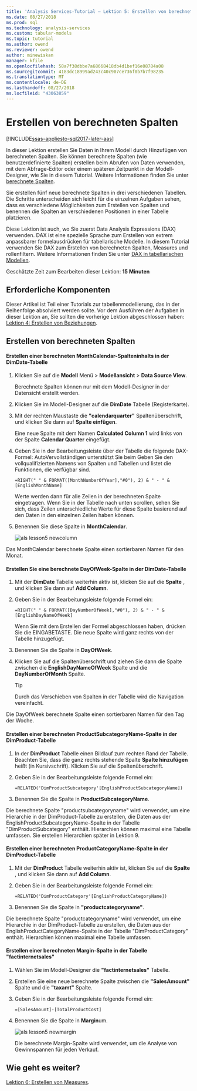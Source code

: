 ```yaml
---
title: 'Analysis Services-Tutorial – Lektion 5: Erstellen von berechneten Spalten | Microsoft-Dokumentation'
ms.date: 08/27/2018
ms.prod: sql
ms.technology: analysis-services
ms.custom: tabular-models
ms.topic: tutorial
ms.author: owend
ms.reviewer: owend
author: minewiskan
manager: kfile
ms.openlocfilehash: 58a7f38dbbe7a68668418db4d1bef16e08784a08
ms.sourcegitcommit: 4183dc18999ad243c40c907ce736f0b7b7f98235
ms.translationtype: MT
ms.contentlocale: de-DE
ms.lasthandoff: 08/27/2018
ms.locfileid: "43063859"
---
```

# <a name="create-calculated-columns"></a>Erstellen von berechneten Spalten

[!INCLUDE[ssas-appliesto-sql2017-later-aas](../../includes/ssas-appliesto-sql2017-later-aas.md)]

In dieser Lektion erstellen Sie Daten in Ihrem Modell durch Hinzufügen von berechneten Spalten. Sie können berechnete Spalten (wie benutzerdefinierte Spalten) erstellen beim Abrufen von Daten verwenden, mit dem Abfrage-Editor oder einem späteren Zeitpunkt in der Modell-Designer, wie Sie in diesem Tutorial. Weitere Informationen finden Sie unter [berechnete Spalten](../tabular-models/ssas-calculated-columns.md).
  
Sie erstellen fünf neue berechnete Spalten in drei verschiedenen Tabellen. Die Schritte unterscheiden sich leicht für die einzelnen Aufgaben sehen, dass es verschiedene Möglichkeiten zum Erstellen von Spalten und benennen die Spalten an verschiedenen Positionen in einer Tabelle platzieren.  

Diese Lektion ist auch, wo Sie zuerst Data Analysis Expressions (DAX) verwenden. DAX ist eine spezielle Sprache zum Erstellen von extrem anpassbarer formelausdrücken für tabellarische Modelle. In diesem Tutorial verwenden Sie DAX zum Erstellen von berechneten Spalten, Measures und rollenfiltern. Weitere Informationen finden Sie unter [DAX in tabellarischen Modellen](../tabular-models/understanding-dax-in-tabular-models-ssas-tabular.md). 
  
Geschätzte Zeit zum Bearbeiten dieser Lektion: **15 Minuten**  
  
## <a name="prerequisites"></a>Erforderliche Komponenten  

Dieser Artikel ist Teil einer Tutorials zur tabellenmodellierung, das in der Reihenfolge absolviert werden sollte. Vor dem Ausführen der Aufgaben in dieser Lektion an, Sie sollten die vorherige Lektion abgeschlossen haben: [Lektion 4: Erstellen von Beziehungen](../tutorial-tabular-1400/as-lesson-4-create-relationships.md). 
  
## <a name="create-calculated-columns"></a>Erstellen von berechneten Spalten  
  
#### <a name="create-a-monthcalendar-calculated-column-in-the-dimdate-table"></a>Erstellen einer berechneten MonthCalendar-Spalteninhalts in der DimDate-Tabelle  
  
1.  Klicken Sie auf die **Modell** Menü > **Modellansicht** > **Data Source View**.  
  
    Berechnete Spalten können nur mit dem Modell-Designer in der Datensicht erstellt werden.  
  
2.  Klicken Sie im Modell-Designer auf die **DimDate** Tabelle (Registerkarte).  
  
3.  Mit der rechten Maustaste die **"calendarquarter"** Spaltenüberschrift, und klicken Sie dann auf **Spalte einfügen**.  
  
    Eine neue Spalte mit dem Namen **Calculated Column 1** wird links von der Spalte **Calendar Quarter** eingefügt.  
  
4.  Geben Sie in der Bearbeitungsleiste über der Tabelle die folgende DAX-Formel: AutoVervollständigen unterstützt Sie beim Geben Sie den vollqualifizierten Namens von Spalten und Tabellen und listet die Funktionen, die verfügbar sind.  
  
    ```  
    =RIGHT(" " & FORMAT([MonthNumberOfYear],"#0"), 2) & " - " & [EnglishMonthName]  
    ``` 
  
    Werte werden dann für alle Zeilen in der berechneten Spalte eingetragen. Wenn Sie in der Tabelle nach unten scrollen, sehen Sie sich, dass Zeilen unterschiedliche Werte für diese Spalte basierend auf den Daten in den einzelnen Zeilen haben können.    
  
5.  Benennen Sie diese Spalte in **MonthCalendar**. 

    ![als lesson5 newcolumn](../tutorial-tabular-1400/media/as-lesson5-newcolumn.png) 
  
Das MonthCalendar berechnete Spalte einen sortierbaren Namen für den Monat.  
  
#### <a name="create-a-dayofweek-calculated-column-in-the-dimdate-table"></a>Erstellen Sie eine berechnete DayOfWeek-Spalte in der DimDate-Tabelle  
  
1.  Mit der **DimDate** Tabelle weiterhin aktiv ist, klicken Sie auf die **Spalte** , und klicken Sie dann auf **Add Column**.  
  
2.  Geben Sie in der Bearbeitungsleiste folgende Formel ein:  
    
    ```
    =RIGHT(" " & FORMAT([DayNumberOfWeek],"#0"), 2) & " - " & [EnglishDayNameOfWeek]  
    ```
    
    Wenn Sie mit dem Erstellen der Formel abgeschlossen haben, drücken Sie die EINGABETASTE. Die neue Spalte wird ganz rechts von der Tabelle hinzugefügt.  
  
3.  Benennen Sie die Spalte in **DayOfWeek**.  
  
4.  Klicken Sie auf die Spaltenüberschrift und ziehen Sie dann die Spalte zwischen die **EnglishDayNameOfWeek** Spalte und die **DayNumberOfMonth** Spalte.  
  
    > [!TIP]  
    > Durch das Verschieben von Spalten in der Tabelle wird die Navigation vereinfacht.  
  
Die DayOfWeek berechnete Spalte einen sortierbaren Namen für den Tag der Woche.  
  
#### <a name="create-a-productsubcategoryname-calculated-column-in-the-dimproduct-table"></a>Erstellen einer berechneten ProductSubcategoryName-Spalte in der DimProduct-Tabelle  
  
  
1.  In der **DimProduct** Tabelle einen Bildlauf zum rechten Rand der Tabelle. Beachten Sie, dass die ganz rechts stehende Spalte **Spalte hinzufügen** heißt (in Kursivschrift). Klicken Sie auf die Spaltenüberschrift.  
  
2.  Geben Sie in der Bearbeitungsleiste folgende Formel ein:  
    
    ```
    =RELATED('DimProductSubcategory'[EnglishProductSubcategoryName])  
    ```
  
3.  Benennen Sie die Spalte in **ProductSubcategoryName**.  
  
Die berechnete Spalte "productsubcategoryname" wird verwendet, um eine Hierarchie in der DimProduct-Tabelle zu erstellen, die Daten aus der EnglishProductSubcategoryName-Spalte in der Tabelle "DimProductSubcategory" enthält. Hierarchien können maximal eine Tabelle umfassen. Sie erstellen Hierarchien später in Lektion 9.  
  
#### <a name="create-a-productcategoryname-calculated-column-in-the-dimproduct-table"></a>Erstellen einer berechneten ProductCategoryName-Spalte in der DimProduct-Tabelle  
  
1.  Mit der **DimProduct** Tabelle weiterhin aktiv ist, klicken Sie auf die **Spalte** , und klicken Sie dann auf **Add Column**.  
  
2.  Geben Sie in der Bearbeitungsleiste folgende Formel ein:  
  
    ```
    =RELATED('DimProductCategory'[EnglishProductCategoryName]) 
    ```
    
3.  Benennen Sie die Spalte in **"productcategoryname"**.  
  
Die berechnete Spalte "productcategoryname" wird verwendet, um eine Hierarchie in der DimProduct-Tabelle zu erstellen, die Daten aus der EnglishProductCategoryName-Spalte in der Tabelle "DimProductCategory" enthält. Hierarchien können maximal eine Tabelle umfassen.  
  
#### <a name="create-a-margin-calculated-column-in-the-factinternetsales-table"></a>Erstellen einer berechneten Margin-Spalte in der Tabelle "factinternetsales"  
  
1.  Wählen Sie im Modell-Designer die **"factinternetsales"** Tabelle.  
  
2.  Erstellen Sie eine neue berechnete Spalte zwischen die **"SalesAmount"** Spalte und die **"taxamt"** Spalte.  
  
3.  Geben Sie in der Bearbeitungsleiste folgende Formel ein:  
  
    ```
    =[SalesAmount]-[TotalProductCost]
    ``` 

4.  Benennen Sie die Spalte in **Margin**um.  
 
      ![als lesson5 newmargin](../tutorial-tabular-1400/media/as-lesson5-newmargin.png)
      
    Die berechnete Margin-Spalte wird verwendet, um die Analyse von Gewinnspannen für jeden Verkauf.  
  
## <a name="whats-next"></a>Wie geht es weiter?

[Lektion 6: Erstellen von Measures](../tutorial-tabular-1400/as-lesson-6-create-measures.md).
  
  
  
